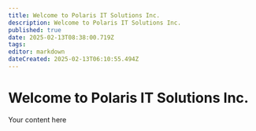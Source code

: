 ```yaml
---
title: Welcome to Polaris IT Solutions Inc.
description: Welcome to Polaris IT Solutions Inc.
published: true
date: 2025-02-13T08:38:00.719Z
tags: 
editor: markdown
dateCreated: 2025-02-13T06:10:55.494Z
---
```


# Welcome to Polaris IT Solutions Inc.
Your content here
